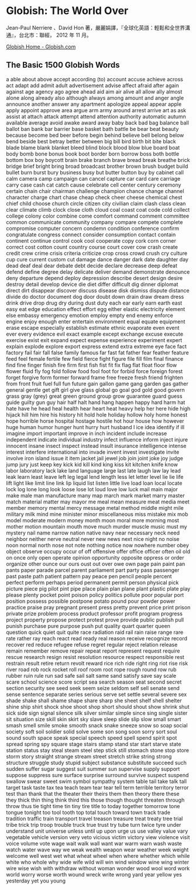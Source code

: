 # Globish: The World Over

 Jean-Paul Nerriere 、David Hon 著，嚴麗娟譯，『全球化英語：輕鬆和全世界溝通』，台北市：聯經， 2012 年 11 月。

[Globish Home - Globish.com](https://www.globish.com/)

## The Basic 1500 Globish Words

a
able
about
above
accept
according (to)
account
accuse
achieve
across
act
adapt
add
admit
adult
advertisement
advise
affect
afraid
after
again
against
age
agency
ago
agree
ahead
aid
aim
air
alive
all
allow
ally
almost
alone
along
already
also
although
always
among
amount
and
anger
angle
announce
another
answer
any
apartment
apologize
appeal
appear
apple
apply
appoint
approve
area
argue
arm
army
around
arrest
arrive
art
as
ask
assist
at
attach
attack
attempt
attend
attention
authority
automatic
autumn
available
average
avoid
awake
award
away
baby
back
bad
bag
balance
ball
ballot
ban
bank
bar
barrier
base
basket
bath
battle
be
bear
beat
beauty
because
become
bed
beer
before
begin
behind
believe
bell
belong
below
bend
beside
best
betray
better
between
big
bill
bird
birth
bit
bite
black
blade
blame
blank
blanket
bleed
blind
block
blood
blow
blue
board
boat
body
bomb
bone
bonus
book
boot
border
born
borrow
boss
both
bottle
bottom
box
boy
boycott
brain
brake
branch
brave
bread
break
breathe
brick
bridge
brief
bright
bring
broad
broadcast
brother
brown
brush
budget
build
bullet
burn
burst
bury
business
busy
but
butter
button
buy
by
cabinet
call
calm
camera
camp
campaign
can
cancel
capture
car
card
care
carriage
carry
case
cash
cat
catch
cause
celebrate
cell
center
century
ceremony
certain
chain
chair
chairman
challenge
champion
chance
change
channel
character
charge
chart
chase
cheap
check
cheer
cheese
chemical
chest
chief
child
choose
church
circle
citizen
city
civilian
claim
clash
class
clean
clear
climate
climb
clock
close
cloth
cloud
coal
coast
coat
code
cold
collect
college
colony
color
combine
come
comfort
command
comment
committee
common
communicate
community
company
compare
compete
complete
compromise
computer
concern
condemn
condition
conference
confirm
congratulate
congress
connect
consider
consumption
contact
contain
continent
continue
control
cook
cool
cooperate
copy
cork
corn
corner
correct
cost
cotton
count
country
course
court
cover
cow
crash
create
credit
crew
crime
crisis
criteria
criticize
crop
cross
crowd
crush
cry
culture
cup
cure
current
custom
cut
damage
dance
danger
dark
date
daughter
day
dead
deaf
deal
dear
debate
debt
decide
declare
decrease
deep
defeat
defend
define
degree
delay
delicate
deliver
demand
demonstrate
denounce
deny
departure
depend
deploy
depression
describe
desert
design
desire
destroy
detail
develop
device
die
diet
differ
difficult
dig
dinner
diplomat
direct
dirt
disappear
discover
discuss
disease
disk
dismiss
dispute
distance
divide
do
doctor
document
dog
door
doubt
down
drain
draw
dream
dress
drink
drive
drop
drug
dry
during
dust
duty
each
ear
early
earn
earth
east
easy
eat
edge
education
effect
effort
egg
either
elastic
electricity
element
else
embassy
emergency
emotion
employ
empty
end
enemy
enforce
engine
enjoy
enough
enter
entertain
environment
equal
equate
equipment
erase
escape
especially
establish
estimate
ethnic
evaporate
even
event
ever
every
evidence
evil
exact
example
except
exchange
excuse
execute
exercise
exist
exit
expand
expect
expense
experience
experiment
expert
explain
explode
explore
export
express
extend
extra
extreme
eye
face
fact
factory
fail
fair
fall
false
family
famous
far
fast
fat
father
fear
feather
feature
feed
feel
female
fertile
few
field
fierce
fight
figure
file
fill
film
final
finance
find
fine
finger
finish
fire
firm
first
fish
fist
fit
fix
flag
flat
float
floor
flow
flower
fluid
fly
fog
fold
follow
food
fool
foot
for
forbid
force
foreign
forest
forget
forgive
form
former
forward
frame
free
freeze
fresh
friend
frighten
from
front
fruit
fuel
full
fun
future
gain
gallon
game
gang
garden
gas
gather
general
gentle
get
gift
girl
give
glass
global
go
goal
god
gold
good
govern
grass
gray (grey)
great
green
ground
group
grow
guarantee
guard
guess
guide
guilty
gun
guy
hair
half
halt
hand
hang
happen
happy
hard
harm
hat
hate
have
he
head
heal
health
hear
heart
heat
heavy
help
her
here
hide
high
hijack
hill
him
hire
his
history
hit
hold
hole
holiday
hollow
holy
home
honest
hope
horrible
horse
hospital
hostage
hostile
hot
hour
house
how
however
huge
human
humor
hunger
hunt
hurry
hurt
husband
I
ice
idea
identify
if
ill
imagine
import
important
improve
in
inch
incident
include
increase
independent
indicate
individual
industry
infect
influence
inform
inject
injure
innocent
insane
insect
inspect
instead
insult
insurance
intelligence
intense
interest
interfere
international
into
invade
invent
invest
investigate
invite
involve
iron
island
issue
it
item
jacket
jail
jewel
job
join
joint
joke
joy
judge
jump
jury
just
keep
key
kick
kid
kill
kind
king
kiss
kit
kitchen
knife
know
labor
laboratory
lack
lake
land
language
large
last
late
laugh
law
lay
lead
leak
learn
least
leave
left
leg
legal
lend
length
less
let
letter
level
lie
lie
life
lift
light
like
limit
line
link
lip
liquid
list
listen
little
live
load
loan
local
locate
lock
log
lone
long
look
loose
lose
lot
loud
love
low
luck
mail
main
major
make
male
man
manufacture
many
map
march
mark
market
marry
master
match
material
matter
may
mayor
me
meal
mean
measure
meat
media
meet
member
memory
mental
mercy
message
metal
method
middle
might
mile
military
milk
mind
mine
minister
minor
miscellaneous
miss
mistake
mix
mob
model
moderate
modern
money
month
moon
moral
more
morning
most
mother
motion
mountain
mouth
move
much
murder
muscle
music
must
my
mystery
nail
name
narrow
nation
native
navy
near
necessary
neck
need
neighbor
neither
nerve
neutral
never
new
news
next
nice
night
no
noise
noon
normal
north
nose
not
note
nothing
notice
now
nowhere
number
obey
object
observe
occupy
occur
of
off
offensive
offer
office
officer
often
oil
old
on
once
only
open
operate
opinion
opportunity
opposite
oppress
or
order
organize
other
ounce
our
ours
oust
out
over
owe
own
page
pain
paint
pan
pants
paper
parade
parcel
parent
parliament
part
party
pass
passenger
past
paste
path
patient
pattern
pay
peace
pen
pencil
people
percent
perfect
perform
perhaps
period
permanent
permit
person
physical
pick
picture
piece
pig
pilot
pint
pipe
place
plain
plan
plane
plant
plastic
plate
play
please
plenty
pocket
point
poison
policy
politics
pollute
poor
popular
port
position
possess
possible
postpone
potato
pound
pour
powder
power
practice
praise
pray
pregnant
present
press
pretty
prevent
price
print
prison
private
prize
problem
process
product
professor
profit
program
progress
project
property
propose
protect
protest
prove
provide
public
publish
pull
punish
purchase
pure
purpose
push
put
quality
quart
quarter
queen
question
quick
quiet
quit
quite
race
radiation
raid
rail
rain
raise
range
rare
rate
rather
ray
reach
react
read
ready
real
reason
receive
recognize
record
recover
red
reduce
refugee
refuse
regret
regular
reject
relation
release
remain
remember
remove
repair
repeat
report
represent
request
require
rescue
research
resign
resist
resolution
resource
respect
responsible
rest
restrain
result
retire
return
revolt
reward
rice
rich
ride
right
ring
riot
rise
risk
river
road
rob
rock
rocket
roll
roof
room
root
rope
rough
round
row
rub
rubber
ruin
rule
run
sad
safe
sail
salt
same
sand
satisfy
save
say
scale
scare
school
science
score
script
sea
search
season
seat
second
secret
section
security
see
seed
seek
seem
seize
seldom
self
sell
senate
send
sense
sentence
separate
series
serious
serve
set
settle
several
severe
sex
shade
shake
shall
shame
shape
share
sharp
she
sheet
shelf
shell
shelter
shine
ship
shirt
shock
shoe
shoot
shop
short
should
shout
show
shrink
shut
sick
side
sign
signal
silence
silk
silver
similar
simple
since
sing
single
sister
sit
situation
size
skill
skin
skirt
sky
slave
sleep
slide
slip
slow
small
smart
smash
smell
smile
smoke
smooth
snack
snake
sneeze
snow
so
soap
social
society
soft
soil
soldier
solid
solve
some
son
song
soon
sorry
sort
soul
sound
south
space
speak
special
speech
speed
spell
spend
spirit
spot
spread
spring
spy
square
stage
stairs
stamp
stand
star
start
starve
state
station
status
stay
steal
steam
steel
step
stick
still
stomach
stone
stop
store
storm
story
straight
strange
stream
street
stretch
strike
string
strong
structure
struggle
study
stupid
subject
substance
substitute
succeed
such
sudden
suffer
sugar
suggest
suit
summer
sun
supervise
supply
support
suppose
suppress
sure
surface
surprise
surround
survive
suspect
suspend
swallow
swear
sweet
swim
symbol
sympathy
system
table
tail
take
talk
tall
target
task
taste
tax
tea
teach
team
tear
tear
tell
term
terrible
territory
terror
test
than
thank
that
the
theater
their
theirs
them
then
theory
there
these
they
thick
thin
thing
think
third
this
those
though
thought
threaten
through
throw
thus
tie
tight
time
tin
tiny
tire
title
to
today
together
tomorrow
tone
tongue
tonight
too
tool
tooth
top
total
touch
toward
town
track
trade
tradition
traffic
train
transport
travel
treason
treasure
treat
treaty
tree
trial
tribe
trick
trip
troop
trouble
truck
true
trust
try
tube
turn
twice
tyre
under
understand
unit
universe
unless
until
up
upon
urge
us
use
valley
value
vary
vegetable
vehicle
version
very
veto
vicious
victim
victory
view
violence
visit
voice
volume
vote
wage
wait
walk
wall
want
war
warm
warn
wash
waste
watch
water
wave
way
we
weak
wealth
weapon
wear
weather
week
weight
welcome
well
west
wet
what
wheat
wheel
when
where
whether
which
while
white
who
whole
why
wide
wife
wild
will
win
wind
window
wine
wing
winter
wire
wise
wish
with
withdraw
without
woman
wonder
wood
wool
word
work
world
worry
worse
worth
wound
wreck
write
wrong
yard
year
yellow
yes
yesterday
yet
you
young

